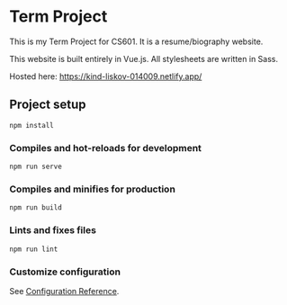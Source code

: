 # Term Project

This is my Term Project for CS601. It is a resume/biography website.

This website is built entirely in Vue.js. All stylesheets are written in
Sass.

Hosted here: https://kind-liskov-014009.netlify.app/

## Project setup
```
npm install
```

### Compiles and hot-reloads for development
```
npm run serve
```

### Compiles and minifies for production
```
npm run build
```

### Lints and fixes files
```
npm run lint
```

### Customize configuration
See [Configuration Reference](https://cli.vuejs.org/config/).

